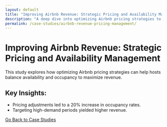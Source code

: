 ```yaml
---
layout: default
title: "Improving Airbnb Revenue: Strategic Pricing and Availability Management"
description: "A deep dive into optimizing Airbnb pricing strategies to balance availability and occupancy for maximum revenue."
permalink: /case-studies/airbnb-revenue-pricing-management/
---
```


# Improving Airbnb Revenue: Strategic Pricing and Availability Management

This study explores how optimizing Airbnb pricing strategies can help hosts balance availability and occupancy to maximize revenue.

## Key Insights:
- Pricing adjustments led to a 20% increase in occupancy rates.
- Targeting high-demand periods yielded higher revenue.

[Go Back to Case Studies](/case-studies)
